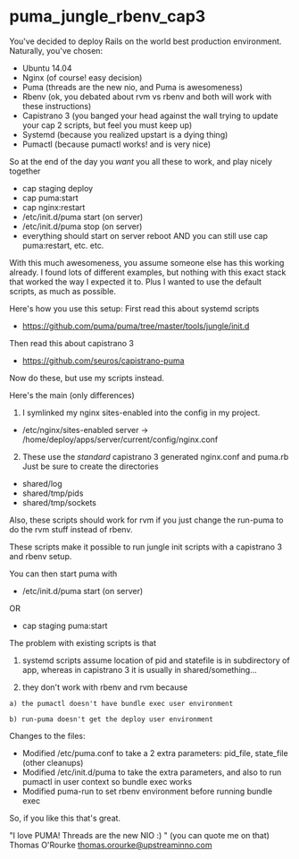 puma_jungle_rbenv_cap3
======================


You've decided to deploy Rails on the world best production environment. Naturally, you've chosen:
* Ubuntu 14.04
* Nginx (of course! easy decision)
* Puma (threads are the new nio, and Puma is awesomeness)
* Rbenv (ok, you debated about rvm vs rbenv and both will work with these instructions)
* Capistrano 3 (you banged your head against the wall trying to update your cap 2 scripts, but feel you must keep up)
* Systemd (because you realized upstart is a dying thing)
* Pumactl (because pumactl works! and is very nice)

So at the end of the day you *want* you all these to work, and play nicely together
- cap staging deploy
- cap puma:start
- cap nginx:restart
- /etc/init.d/puma start (on server)
- /etc/init.d/puma stop (on server)
- everything should start on server reboot AND you can still use cap puma:restart, etc.
etc.

With this much awesomeness, you assume someone else has this working already. I found lots of different examples, but nothing with this exact stack that worked the way I expected it to. Plus I wanted to use the default scripts, as much as possible.

Here's how you use this setup:
First read this about systemd scripts
* https://github.com/puma/puma/tree/master/tools/jungle/init.d

Then read this about capistrano 3
* https://github.com/seuros/capistrano-puma

Now do these, but use my scripts instead.

Here's the main (only differences)
1. I symlinked my nginx sites-enabled into the config in my project.
* /etc/nginx/sites-enabled
server -> /home/deploy/apps/server/current/config/nginx.conf
2. These use the *standard* capistrano 3 generated nginx.conf and puma.rb
Just be sure to create the directories 
* shared/log
* shared/tmp/pids
* shared/tmp/sockets 

Also, these scripts should work for rvm if you just change the run-puma to do the rvm stuff instead of rbenv.

These scripts make it possible to run jungle init scripts with a capistrano 3 and rbenv setup.

You can then start puma with
* /etc/init.d/puma start (on server)

OR
* cap staging puma:start


The problem with existing scripts is that
  1) systemd scripts assume location of pid and statefile is in subdirectory of app, whereas in capistrano 3 it is usually in shared/something...
  
  2) they don't work with rbenv and rvm because

	a) the pumactl doesn't have bundle exec user environment

	b) run-puma doesn't get the deploy user environment

Changes to the files:
* Modified /etc/puma.conf to take a 2 extra parameters: pid_file, state_file (other cleanups)
* Modified /etc/init.d/puma to take the extra parameters, and also to run pumactl in user context so bundle exec works
* Modified puma-run to set rbenv environment before running bundle exec

So, if you like this that's great. 

"I love PUMA! Threads are the new NIO :) " (you can quote me on that)
Thomas O'Rourke
<thomas.orourke@upstreaminno.com>
